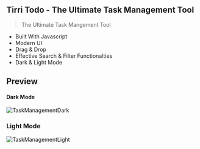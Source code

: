 ## Tirri Todo - The Ultimate Task Management Tool

> The Ultimate Task Mangement Tool 
  * Built With Javascript
  * Modern UI
  * Drag & Drop
  * Effective Search & Filter Functionalties
  * Dark & Light Mode
  
## Preview
#### Dark Mode
![TaskManagementDark](https://user-images.githubusercontent.com/62636620/209509991-a121b44f-b293-4a96-bb5c-dfc290eab2a2.JPG)

### Light Mode
![TaskManagementLight](https://user-images.githubusercontent.com/62636620/209510005-5de8b35a-fc89-40ae-ab43-f1dcd8dce32a.png)
